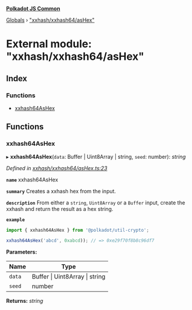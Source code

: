**[Polkadot JS Common](../README.md)**

[Globals](../globals.md) › ["xxhash/xxhash64/asHex"](_xxhash_xxhash64_ashex_.md)

# External module: "xxhash/xxhash64/asHex"

## Index

### Functions

* [xxhash64AsHex](_xxhash_xxhash64_ashex_.md#xxhash64ashex)

## Functions

###  xxhash64AsHex

▸ **xxhash64AsHex**(`data`: Buffer | Uint8Array | string, `seed`: number): *string*

*Defined in [xxhash/xxhash64/asHex.ts:23](https://github.com/polkadot-js/common/blob/a5d2369/packages/util-crypto/src/xxhash/xxhash64/asHex.ts#L23)*

**`name`** xxhash64AsHex

**`summary`** Creates a xxhash hex from the input.

**`description`** 
From either a `string`, `Uint8Array` or a `Buffer` input, create the xxhash and return the result as a hex string.

**`example`** 
<BR>

```javascript
import { xxhash64AsHex } from '@polkadot/util-crypto';

xxhash64AsHex('abcd', 0xabcd)); // => 0xe29f70f8b8c96df7
```

**Parameters:**

Name | Type |
------ | ------ |
`data` | Buffer \| Uint8Array \| string |
`seed` | number |

**Returns:** *string*